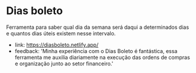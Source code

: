 # Dias boleto

Ferramenta para saber qual dia da semana será daqui a determinados dias e quantos dias úteis existem nesse intervalo.
- link: https://diasboleto.netlify.app/ 
- feedback: 'Minha experiência com o Dias Boleto é fantástica, essa ferramenta me auxilia diariamente na execução das ordens de compras e organização junto ao setor financeiro.'
